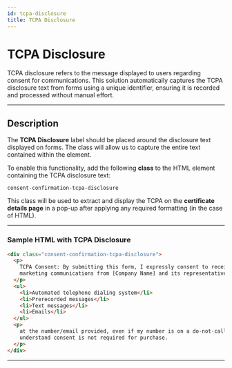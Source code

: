 ```yaml
---
id: tcpa-disclosure
title: TCPA Disclosure
---
```


# TCPA Disclosure

TCPA disclosure refers to the message displayed to users regarding consent for communications. This solution automatically captures the TCPA disclosure text from forms using a unique identifier, ensuring it is recorded and processed without manual effort.

---

## Description

The **TCPA Disclosure** label should be placed around the disclosure text displayed on forms. The class will allow us to capture the entire text contained within the element.

To enable this functionality, add the following **class** to the HTML element containing the TCPA disclosure text:

```plaintext
consent-confirmation-tcpa-disclosure
```

This class will be used to extract and display the TCPA on the **certificate details page** in a pop-up after applying any required formatting (in the case of HTML).

---

### Sample HTML with TCPA Disclosure

```html
<div class="consent-confirmation-tcpa-disclosure">
  <p>
    TCPA Consent: By submitting this form, I expressly consent to receive
    marketing communications from [Company Name] and its representatives via:
  </p>
  <ul>
    <li>Automated telephone dialing system</li>
    <li>Prerecorded messages</li>
    <li>Text messages</li>
    <li>Emails</li>
  </ul>
  <p>
    at the number/email provided, even if my number is on a do-not-call list. I
    understand consent is not required for purchase.
  </p>
</div>
```

---
